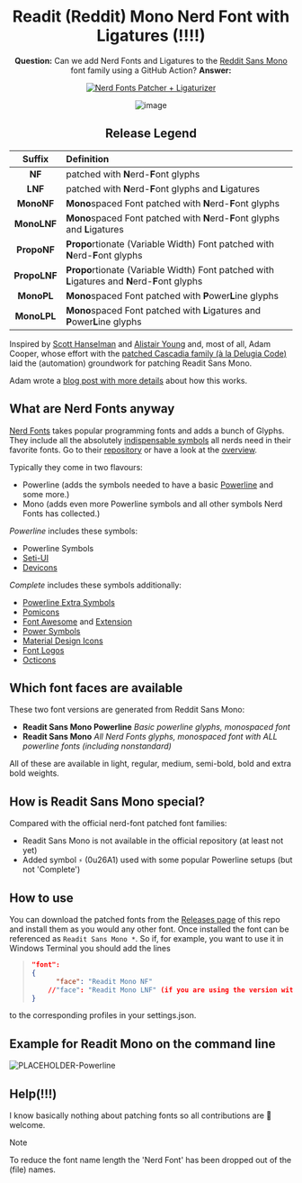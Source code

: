 <div align=center>
  
# Readit (Reddit) Mono Nerd Font with Ligatures (!!!!)

**Question:** Can we add Nerd Fonts and Ligatures to the [Reddit Sans Mono](https://github.com/reddit/redditsans) font family using a GitHub Action? **Answer:**

[![Nerd Fonts Patcher + Ligaturizer](https://github.com/pa-0/ReaditMono-NF/actions/workflows/ci.yaml/badge.svg)](https://github.com/pa-0/ReaditMono-NF/actions/workflows/ci.yaml)

![image](https://github.com/user-attachments/assets/18fa03c2-adb1-4639-a7d9-96fd9fed236f)



## Release Legend

|    Suffix     | Definition                                                                                      |
|    :----:     | :---                                                                                            |
|    **NF**     | patched with **N**erd-**F**ont glyphs                                                           |
|   **LNF**     | patched with **N**erd-**F**ont glyphs and **L**igatures                                         |
|  **MonoNF**   | **Mono**spaced Font patched with **N**erd-**F**ont glyphs                                       |
|  **MonoLNF**  | **Mono**spaced Font patched with **N**erd-**F**ont glyphs and **L**igatures                     |
|  **PropoNF**  | **Propo**rtionate (Variable Width) Font patched with **N**erd-**F**ont glyphs                   |
|  **PropoLNF** | **Propo**rtionate (Variable Width) Font patched with **L**igatures and **N**erd-**F**ont glyphs |
|  **MonoPL**   | **Mono**spaced Font patched with **P**ower**L**ine glyphs                                       |
|  **MonoLPL**  | **Mono**spaced Font patched with **L**igatures and  **P**ower**L**ine glyphs                    |

</div>

Inspired by [Scott Hanselman](https://www.hanselman.com/blog/PatchingTheNewCascadiaCodeToIncludePowerlineGlyphsAndOtherNerdFontsForTheWindowsTerminal.aspx) and [Alistair Young](https://github.com/microsoft/cascadia-code/issues/10?WT.mc_id=-blog-scottha#issuecomment-532969414) and, most of all, Adam Cooper, whose effort with the [patched Cascadia family (à la Delugia Code)](https://github.com/adam7/delugia-code "Delugia Code") laid the (automation) groundwork for patching Readit Sans Mono.

Adam wrote a [blog post with more details](https://admcpr.com/automating-the-patching-of-cascadia-code-to-include-nerd-fonts) about how this works.

## What are Nerd Fonts anyway

[Nerd Fonts](https://www.nerdfonts.com) takes popular programming fonts and adds a bunch of Glyphs. They include all the absolutely [indispensable symbols](https://github.com/ryanoasis/nerd-fonts/wiki/Glyph-Sets-and-Code-Points) all nerds need in their favorite fonts.
Go to their [repository](https://github.com/ryanoasis/nerd-fonts) or have a look at the [overview](https://www.nerdfonts.com/#cheat-sheet).

Typically they come in two flavours:

* Powerline (adds the symbols needed to have a basic [Powerline](https://github.com/powerline) and some more.)
* Mono (adds even more Powerline symbols and all other symbols Nerd Fonts has collected.)

_Powerline_ includes these symbols:

* Powerline Symbols
* [Seti-UI](https://atom.io/themes/seti-ui#current_icons)
* [Devicons](http://vorillaz.github.io/devicons/)

_Complete_ includes these symbols additionally:

* [Powerline Extra Symbols](https://github.com/ryanoasis/powerline-extra-symbols)
* [Pomicons](https://github.com/gabrielelana/pomicons)
* [Font Awesome](https://github.com/FortAwesome/Font-Awesome) and [Extension](https://github.com/AndreLZGava/font-awesome-extension)
* [Power Symbols](https://unicodepowersymbol.com/)
* [Material Design Icons](https://github.com/Templarian/MaterialDesign)
* [Font Logos](https://github.com/Lukas-W/font-logos)
* [Octicons](https://github.com/github/octicons)

## Which font faces are available

These two font versions are generated from Reddit Sans Mono:

* **Readit Sans Mono Powerline** _Basic powerline glyphs, monospaced font_
* **Readit Sans Mono** _All Nerd Fonts glyphs, monospaced font with ALL powerline fonts (including nonstandard)_

All of these are available in light, regular, medium, semi-bold, bold and extra bold weights.

## How is Readit Sans Mono special?

Compared with the official nerd-font patched font families:

* Readit Sans Mono is not available in the official repository (at least not yet)
* Added symbol ``⚡`` (0u26A1) used with some popular Powerline setups (but not 'Complete')

## How to use

You can download the patched fonts from the [Releases page](https://github.com/pa-0/RedditMono-NerdFont/releases) of this
repo and install them as you would any other font. Once installed the font can be referenced as `Readit Sans Mono *`.
So if, for example, you want to use it in Windows Terminal you should add the lines

> ```json
> "font":
> {
>       "face": "Readit Mono NF"
>     //"face": "Readit Mono LNF" (if you are using the version with Ligatures)
> }
> ```

to the corresponding profiles in your settings.json.

## Example for Readit Mono on the command line

![PLACEHOLDER-Powerline](/placeholder_powerline.png)

## Help(!!!)

I know basically nothing about patching fonts so all contributions are 🦸‍ welcome.

>[!NOTE]
> To reduce the font name length the 'Nerd Font' has been dropped out of the (file) names.
